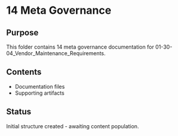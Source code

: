# 14 Meta Governance

## Purpose
This folder contains 14 meta governance documentation for 01-30-04_Vendor_Maintenance_Requirements.

## Contents
- Documentation files
- Supporting artifacts

## Status
Initial structure created - awaiting content population.

